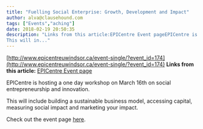 ```yaml
---
title: "Fuelling Social Enterprise: Growth, Development and Impact"
author: alva@clausehound.com
tags: ["Events","aching"]
date: 2018-02-19 20:50:35
description: "Links from this article:EPICentre Event pageEPICentre is hosting a one day workshop on March 16th on social entrepreneurship and innovation.
This will in..."
---
```


[http://www.epicentreuwindsor.ca/event-single/?event_id=174](http://www.epicentreuwindsor.ca/event-single/?event_id=174)
**Links from this article:**
[EPICentre Event page](http://www.epicentreuwindsor.ca/event-single/?event_id=174)

EPICentre is hosting a one day workshop on March 16th on social entrepreneurship and innovation.

This will include building a sustainable business model, accessing capital, measuring social impact and marketing your impact.

Check out the event page [here](http://www.epicentreuwindsor.ca/event-single/?event_id=174).